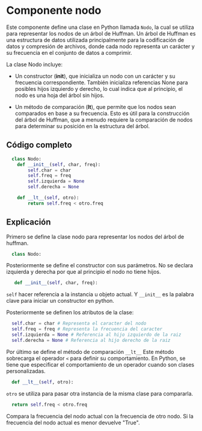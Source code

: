 # Componente nodo

Este componente define una clase en Python llamada `Nodo`, la cual se utiliza para representar los nodos de un árbol de Huffman. Un árbol de Huffman es una estructura de datos utilizada principalmente para la codificación de datos y compresión de archivos, donde cada nodo representa un carácter y su frecuencia en el conjunto de datos a comprimir.

La clase Nodo incluye:

- Un constructor (**init**), que inicializa un nodo con un carácter y su frecuencia correspondiente. También inicializa referencias None para posibles hijos izquierdo y derecho, lo cual indica que al principio, el nodo es una hoja del árbol sin hijos.

- Un método de comparación (**lt**), que permite que los nodos sean comparados en base a su frecuencia. Esto es útil para la construcción del árbol de Huffman, que a menudo requiere la comparación de nodos para determinar su posición en la estructura del árbol.

## Código completo

```python
  class Nodo:
    def __init__(self, char, freq):
        self.char = char
        self.freq = freq
        self.izquierda = None
        self.derecha = None

    def __lt__(self, otro):
        return self.freq < otro.freq
```

## Explicación

Primero se define la clase nodo para representar los nodos del árbol de huffman.

```python
  class Nodo:
```

Posteriormente se define el constructor con sus parámetros. No se declara izquierda y derecha por que al principio el nodo no tiene hijos.

```python
   def __init__(self, char, freq):
```

`self` hacer referencia a la instancia u objeto actual. Y `__init__` es la palabra clave para iniciar un constructor en python.

Posteriormente se definen los atributos de la clase:

```python
  self.char = char # Representa el caracter del nodo
  self.freq = freq # Representa la frecuencia del caracter
  self.izquierda = None # Referencia al hijo izquierdo de la raiz
  self.derecha = None # Referencia al hijo derecho de la raiz
```

Por último se define el método de comparación `__lt__` Este método sobrecarga el operador `<` para definir su comportamiento. En Python, se tiene que especificar el comportamiento de un operador cuando son clases personalizadas.

```python
  def __lt__(self, otro):
```

`otro` se utiliza para pasar otra instancia de la misma clase para compararla.

```python
  return self.freq < otro.freq
```

Compara la frecuencia del nodo actual con la frecuencia de otro nodo. Si la frecuencia del nodo actual es menor devuelve "True".
